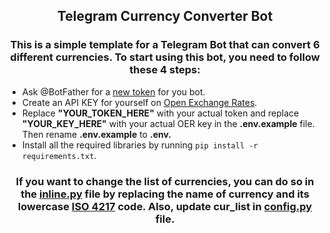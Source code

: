 ## <p align="center">Telegram Currency Converter Bot</p>
### <p align="center">This is a simple template for a Telegram Bot that can convert 6 different currencies. To start using this bot, you need to follow these 4 steps:</p>
* Ask @BotFather for a [new token](https://core.telegram.org/bots/tutorial#obtain-your-bot-token) for you bot.
* Create an API KEY for yourself on [Open Exchange Rates](https://openexchangerates.org/).
* Replace **"YOUR_TOKEN_HERE"** with your actual token and replace **"YOUR_KEY_HERE"** with your actual OER key in the **.env.example** file. Then rename **.env.example** to **.env.**
* Install all the required libraries by running `pip install -r requirements.txt`.
### <p align="center">If you want to change the list of currencies, you can do so in the [inline.py](keyboards/inline.py) file by replacing the name of currency and its lowercase [ISO 4217](https://en.wikipedia.org/wiki/ISO_4217) code. Also, update cur_list in [config.py](config/config.py) file.</p>
